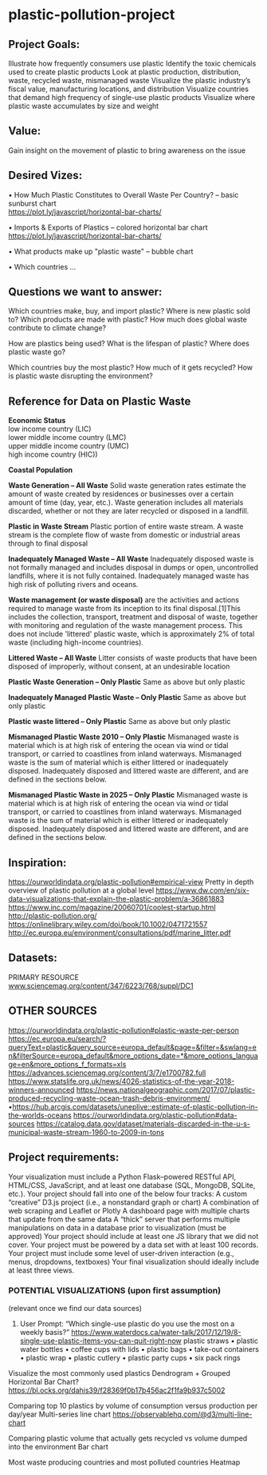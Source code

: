 # plastic-pollution-project

## Project Goals:

Illustrate how frequently consumers use plastic
Identify the toxic chemicals used to create plastic products
Look at plastic production, distribution, waste, recycled waste, mismanaged waste
Visualize the plastic industry’s fiscal value, manufacturing locations, and distribution 
Visualize countries that demand high frequency of single-use plastic products
Visualize where plastic waste accumulates by size and weight

## Value:
Gain insight on the movement of plastic to bring awareness on the issue

## Desired Vizes:
• How Much Plastic Constitutes to Overall Waste Per Country? – basic sunburst chart<br>
https://plot.ly/javascript/horizontal-bar-charts/ <br>

• Imports & Exports of Plastics – colored horizontal bar chart<br>
https://plot.ly/javascript/horizontal-bar-charts/ <br>

• What products make up "plastic waste" – bubble chart 

• Which countries ...

## Questions we want to answer: 
Which countries make, buy, and import plastic?
Where is new plastic sold to?
Which products are made with plastic?
How much does global waste contribute to climate change?

How are plastics being used?
What is the lifespan of plastic?
Where does plastic waste go?

Which countries buy the most plastic?
How much of it gets recycled?
How is plastic waste disrupting the environment?


## Reference for Data on Plastic Waste

**Economic Status** <br>
low income country (LIC)<br>
lower middle income country (LMC)<br>
upper middle income country (UMC)<br>
high income country (HIC))<br>

**Coastal Population**

**Waste Generation – All Waste**
Solid waste generation rates estimate the amount of waste created by residences or businesses over a certain amount of time (day, year, etc.). Waste generation includes all materials discarded, whether or not they are later recycled or disposed in a landfill.

**Plastic in Waste Stream**
Plastic portion of entire waste stream. A waste stream is the complete flow of waste from domestic or industrial areas through to final disposal

**Inadequately Managed Waste – All Waste**
Inadequately disposed waste is not formally managed and includes disposal in dumps or open, uncontrolled landfills, where it is not fully contained. Inadequately managed waste has high risk of polluting rivers and oceans. 

**Waste management (or waste disposal)** are the activities and actions required to manage waste from its inception to its final disposal.[1]This includes the collection, transport, treatment and disposal of waste, together with monitoring and regulation of the waste management process.  This does not include 'littered' plastic waste, which is approximately 2% of total waste (including high-income
countries).

**Littered Waste – All Waste**
Litter consists of waste products that have been disposed of improperly, without consent, at an undesirable location

**Plastic Waste Generation – Only Plastic**
Same as above but only plastic

**Inadequately Managed Plastic Waste – Only Plastic**
Same as above but only plastic 

**Plastic waste littered – Only Plastic**
Same as above but only plastic 

**Mismanaged Plastic Waste 2010 – Only Plastic**
Mismanaged waste is material which is at high risk of entering the ocean via wind or tidal transport, or carried to coastlines from inland waterways. Mismanaged waste is the sum of material which is either littered or inadequately disposed. Inadequately disposed and littered waste are different, and are defined in the sections below.

**Mismanaged Plastic Waste in 2025 – Only Plastic** 
Mismanaged waste is material which is at high risk of entering the ocean via wind or tidal transport, or carried to coastlines from inland waterways. Mismanaged waste is the sum of material which is either littered or inadequately disposed. Inadequately disposed and littered waste are different, and are defined in the sections below.


## Inspiration:
https://ourworldindata.org/plastic-pollution#empirical-view
Pretty in depth overview of plastic pollution at a global level
https://www.dw.com/en/six-data-visualizations-that-explain-the-plastic-problem/a-36861883
https://www.inc.com/magazine/20060701/coolest-startup.html
http://plastic-pollution.org/
https://onlinelibrary.wiley.com/doi/book/10.1002/0471721557
http://ec.europa.eu/environment/consultations/pdf/marine_litter.pdf

## Datasets:
PRIMARY RESOURCE
www.sciencemag.org/content/347/6223/768/suppl/DC1

## OTHER SOURCES
https://ourworldindata.org/plastic-pollution#plastic-waste-per-person
https://ec.europa.eu/search/?queryText=plastic&query_source=europa_default&page=&filter=&swlang=en&filterSource=europa_default&more_options_date=*&more_options_language=en&more_options_f_formats=xls
https://advances.sciencemag.org/content/3/7/e1700782.full
https://www.statslife.org.uk/news/4026-statistics-of-the-year-2018-winners-announced
https://news.nationalgeographic.com/2017/07/plastic-produced-recycling-waste-ocean-trash-debris-environment/
•https://hub.arcgis.com/datasets/uneplive::estimate-of-plastic-pollution-in-the-worlds-oceans
https://ourworldindata.org/plastic-pollution#data-sources
https://catalog.data.gov/dataset/materials-discarded-in-the-u-s-municipal-waste-stream-1960-to-2009-in-tons


## Project requirements:
Your visualization must include a Python Flask–powered RESTful API, HTML/CSS, JavaScript, and at least one database (SQL, MongoDB, SQLite, etc.). 
Your project should fall into one of the below four tracks:
A custom “creative” D3.js project (i.e., a nonstandard graph or chart)
A combination of web scraping and Leaflet or Plotly
A dashboard page with multiple charts that update from the same data
A “thick” server that performs multiple manipulations on data in a database prior to visualization (must be approved)
Your project should include at least one JS library that we did not cover.
Your project must be powered by a data set with at least 100 records.
Your project must include some level of user-driven interaction
(e.g., menus, dropdowns, textboxes)
Your final visualization should ideally include at least three views.




### POTENTIAL VISUALIZATIONS (upon first assumption)
(relevant once we find our data sources)
1. User Prompt: “Which single-use plastic do you use the most on a weekly basis?”
https://www.waterdocs.ca/water-talk/2017/12/19/8-single-use-plastic-items-you-can-quit-right-now
plastic straws • plastic water bottles • coffee cups with lids • plastic bags • take-out containers • plastic wrap • plastic cutlery • plastic party cups • six pack rings

Visualize the most commonly used plastics
Dendrogram + Grouped Horizontal Bar Chart? https://bl.ocks.org/dahis39/f28369f0b17b456ac2f1fa9b937c5002

Comparing top 10 plastics by volume of consumption versus production per day/year
Multi-series line chart https://observablehq.com/@d3/multi-line-chart

Comparing plastic volume that actually gets recycled vs volume dumped into the environment 
Bar chart

Most waste producing countries and most polluted countries 
Heatmap

